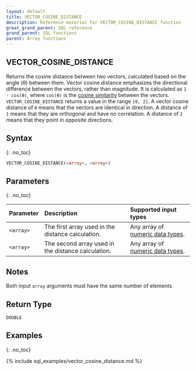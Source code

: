 ```yaml
---
layout: default
title: VECTOR_COSINE_DISTANCE
description: Reference material for VECTOR_COSINE_DISTANCE function
great_grand_parent: SQL reference
grand_parent: SQL functions
parent: Array functions
---
```


## VECTOR_COSINE_DISTANCE

Returns the cosine distance between two vectors, calculated based on the angle (θ) between them. Vector cosine distance emphasizes the directional difference between the vectors, rather than magnitude. It is calculated as `1 - cos(θ)`, where `cos(θ)` is the [cosine similarity](./vector-cosine-similarity) between the vectors. `VECTOR_COSINE_DISTANCE` returns a value in the range `[0, 2]`. A vector cosine distance of `0` means that the vectors are identical in direction. A distance of `1` means that they are orthogonal and have no correlation. A distance of `2` means that they point in opposite directions.

## Syntax
{: .no_toc}

```sql
VECTOR_COSINE_DISTANCE(<array>, <array>)
```
## Parameters 
{: .no_toc}

| Parameter | Description                                              | Supported input types      |
|:----------|:---------------------------------------------------------|:---------------------------|
| `<array>` | The first array used in the distance calculation.  | Any array of [numeric data types](https://docs.firebolt.io/sql_reference/data-types.html#numeric). |
| `<array>` | The second array used in the distance calculation. | Any array of [numeric data types](https://docs.firebolt.io/sql_reference/data-types.html#numeric). |

## Notes
Both input `array` arguments must have the same number of elements.

## Return Type
`DOUBLE`

## Examples
{: .no_toc}

{% include sql_examples/vector_cosine_distance.md %}
